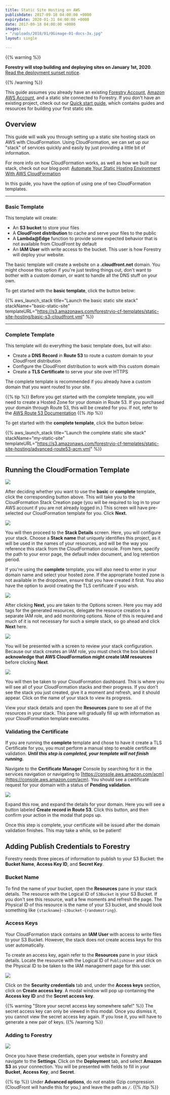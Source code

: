 ```yaml
---
title: Static Site Hosting on AWS
publishdate: 2017-09-18 04:00:00 +0000
expirydate: 2020-01-31 04:00:00 +0000
date: 2017-09-18 04:00:00 +0000
images:
- "/uploads/2018/01/OGimage-01-docs-3x.jpg"
layout: single

---
```


{{% warning %}}

**Forestry will stop building and deploying sites on January 1st, 2020**.<br/>
[Read the deployment sunset notice](/docs/sunset/deployments/).

{{% /warning %}}

This guide assumes you already have an existing [Forestry Account](https://app.forestry.io/signup), [Amazon AWS Account](https://aws.amazon.com/free/), and a static site connected to Forestry. If you don't have an existing project, check out our [Quick start guide](/docs/quickstart/), which contains guides and resources for building your first static site.

## Overview

This guide will walk you through setting up a static site hosting stack on AWS with CloudFormation. Using CloudFormation, we can set up our "stack" of services quickly and easily by just providing a little bit of information.

For more info on how CloudFormation works, as well as how we built our stack, check out our blog post: [Automate Your Static Hosting Environment With AWS CloudFormation](https://forestry.io/blog/automate-your-static-hosting-environment-with-aws-cloudformation/)

In this guide, you have the option of using one of two CloudFormation templates.

---

### Basic Template
This template will create:

- An **S3 bucket** to store your files
- A **CloudFront distribution** to cache and serve your files to the public
- A **Lambda@Edge** function to provide some expected behavior that is not available from CloudFront by default
- An **IAM User** with write access to the bucket. This user is how Forestry will deploy your website.

The basic template will create a website on a **.cloudfront.net** domain. You might choose this option if you're just testing things out, don't want to bother with a custom domain, or want to handle all the DNS stuff on your own.

To get started with the **basic template**, click the button below:

{{% aws_launch_stack
title="Launch the basic static site stack"
stackName="basic-static-site"
templateURL="https://s3.amazonaws.com/forestryio-cf-templates/static-site-hosting/basic-s3-cloudfront.yml" %}}

---

### Complete Template
This template will do everything the basic template does, but will also:

- Create a **DNS Record** in **Route 53** to route a custom domain to your CloudFront distribution
- Configure the CloudFront distribution to work with this custom domain
- Create a **TLS Certificate** to serve your site over HTTPS

The complete template is recommended if you already have a custom domain that you want routed to your site.

{{% tip %}}
Before you get started with the complete template, you will need to create a Hosted Zone for your domain in Route 53. If you purchased your domain through Route 53, this will be created for you. If not, refer to the [AWS Route 53 Documentation](https://docs.aws.amazon.com/Route53/latest/DeveloperGuide/CreatingHostedZone.html)
{{% /tip %}}

To get started with the **complete template**, click the button below:

{{% aws_launch_stack
title="Launch the complete static site stack"
stackName="my-static-site"
templateURL="https://s3.amazonaws.com/forestryio-cf-templates/static-site-hosting/advanced-route53-acm.yml" %}}

---

## Running the CloudFormation Template

![](/uploads/2018/09/cf-step-1.png)

After deciding whether you want to use the **basic** or **complete** template, click the corresponding button above. This will take you to the CloudFormation Stack Creation page (you will be required to log in to your AWS account if you are not already logged in.) This screen will have pre-selected our CloudFormation template for you. Click **Next.**

![](/uploads/2018/09/cf-step-2.png)

You will then proceed to the **Stack Details** screen. Here, you will configure your stack. Choose a **Stack name** that uniquely identifies this project, as it will be used in the names of your resources, and will be the way you reference this stack from the CloudFormation console. From here, specify the path to your error page, the default index document, and log retention period.

If you're using the **complete** template, you will also need to enter in your domain name and select your hosted zone. If the appropriate hosted zone is not available in the dropdown, ensure that you have created it first. You also have the option to avoid creating the TLS certificate if you wish.

![](/uploads/2018/09/cf-step-3.png)

After clicking **Next**, you are taken to the Options screen. Here you may add tags for the generated resources, delegate the resource creation to a separate IAM role, and add monitoring options. None of this is required and much of it is not necessary for such a simple stack, so go ahead and click **Next** here.

![](/uploads/2018/09/cf-step-4.png)

You will be presented with a screen to review your stack configuration. Because our stack creates an IAM role, you must check the box labeled **I acknowledge that AWS CloudFormation might create IAM resources** before clicking **Next**.

![](/uploads/2018/09/cf-stack-dashboard.png)

You will then be taken to your CloudFormation dashboard. This is where you will see all of your CloudFormation stacks and their progress. If you don't see the stack you just created, give it a moment and refresh, and it should appear. Click on the name of your stack to view its progress.

View your stack details and open the **Resources** pane to see all of the resources in your stack. This pane will gradually fill up with information as your CloudFormation template executes.

### Validating the Certificate

If you are running the **complete** template and chose to have it create a TLS Certificate for you, you must perform a manual step to enable certificate validation. ***Until this step is completed, your template will not finish running.***

Navigate to the **Certificate Manager** Console by searching for it in the services navigation or navigating to [https://console.aws.amazon.com/acm](https://console.aws.amazon.com/acm). You should see a certificate request for your domain with a status of **Pending validation**.

![](/uploads/2018/09/cf-domain-validation.png)

Expand this row, and expand the details for your domain. Here you will see a button labeled **Create record in Route 53**. Click this button, and then confirm your action in the modal that pops up.

Once this step is complete, your certificate will be issued after the domain validation finishes. This may take a while, so be patient!

## Adding Publish Credentials to Forestry

Forestry needs three pieces of information to publish to your S3 Bucket: the **Bucket Name**, **Access Key ID**, and **Secret Key**.

### Bucket Name

To find the name of your bucket, open the **Resources** pane in your stack details. The resource with the Logical ID of `S3Bucket` is your S3 Bucket. If you don't see this resource, wait a few moments and refresh the page. The Physical ID of this resource is the name of your S3 bucket, and should look something like `{stackname}-s3bucket-{randomstring}`.

### Access Keys

Your CloudFormation stack contains an **IAM User** with access to write files to your S3 Bucket. However, the stack does not create access keys for this user automatically.

To create an access key, again refer to the **Resources** pane in your stack details. Locate the resource with the Logical ID of `PublishUser` and click on the Physical ID to be taken to the IAM management page for this user.

![](/uploads/2018/09/cf-step-5.png)

Click on the **Security credentials** tab and, under the **Access keys** section, click on **Create access key**. A modal window will pop up containing the **Access key ID** and the **Secret access key**.

{{% warning "Store your secret access key somewhere safe!" %}}
The secret access key can only be viewed in this modal. Once you dismiss it, you cannot view the secret access key again. If you lose it, you will have to generate a new pair of keys.
{{% /warning %}}

### Adding to Forestry

![](/uploads/2018/09/cf-step-6.png)

Once you have these credentials, open your website in Forestry and navigate to the **Settings**. Click on the **Deployment** tab, and select **Amazon S3** as your connection. You will be presented with fields to fill in your **Bucket**, **Access Key**, and **Secret**.

{{% tip %}}
Under **Advanced options**, do *not* enable Gzip compression (CloudFront will handle this for you,) and leave the path as `/`.
{{% /tip %}}
